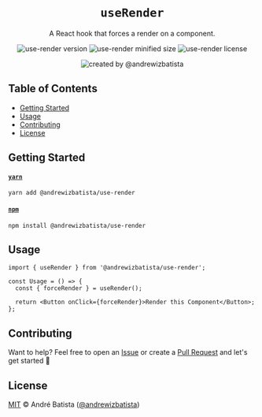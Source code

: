 <div align="center">

# `useRender`

A React hook that forces a render on a component.

![use-render version](https://img.shields.io/npm/v/@andrewizbatista/use-render?style=flat-square&color=yellow&label=NPM) ![use-render minified size](https://img.shields.io/bundlephobia/min/@andrewizbatista/use-render?style=flat-square&color=blue&label=Minified+Size) ![use-render license](https://img.shields.io/npm/l/@andrewizbatista/use-render?style=flat-square&color=green&label=License)

![created by @andrewizbatista](https://img.shields.io/badge/Created%20By-@andrewizbatista-crimson?style=flat-square)

</div>

## <a name="index"></a>Table of Contents

- [Getting Started](#getting-started)
- [Usage](#usage)
- [Contributing](#contributing)
- [License](#license)

## <a name="getting-started"></a>Getting Started

#### [`yarn`](https://yarnpkg.com/package/@andrewizbatista/use-render)

```
yarn add @andrewizbatista/use-render
```

#### [`npm`](https://www.npmjs.com/package/@andrewizbatista/use-render)

```
npm install @andrewizbatista/use-render
```

## <a name="usage"></a>Usage

```tsx
import { useRender } from '@andrewizbatista/use-render';

const Usage = () => {
  const { forceRender } = useRender();

  return <Button onClick={forceRender}>Render this Component</Button>;
};
```

## <a name="contributing"></a>Contributing

Want to help? Feel free to open an [Issue](https://github.com/andrewizbatista/use-render/issues) or create a [Pull Request](https://github.com/andrewizbatista/use-render/pulls) and let's get started 🚀

## <a name="license"></a>License

[MIT](https://github.com/andrewizbatista/use-render/blob/main/LICENSE) © André Batista ([@andrewizbatista](https://github.com/andrewizbatista))
